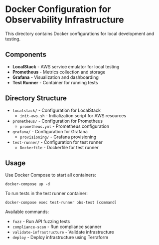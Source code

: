 # Docker Configuration for Observability Infrastructure

This directory contains Docker configurations for local development and testing.

## Components

- **LocalStack** - AWS service emulator for local testing
- **Prometheus** - Metrics collection and storage
- **Grafana** - Visualization and dashboarding
- **Test Runner** - Container for running tests

## Directory Structure

- `localstack/` - Configuration for LocalStack
  - `init-aws.sh` - Initialization script for AWS resources
- `prometheus/` - Configuration for Prometheus
  - `prometheus.yml` - Prometheus configuration
- `grafana/` - Configuration for Grafana
  - `provisioning/` - Grafana provisioning
- `test-runner/` - Configuration for test runner
  - `Dockerfile` - Dockerfile for test runner

## Usage

Use Docker Compose to start all containers:

```
docker-compose up -d
```

To run tests in the test runner container:

```
docker-compose exec test-runner obs-test [command]
```

Available commands:

- `fuzz` - Run API fuzzing tests
- `compliance-scan` - Run compliance scanner
- `validate-infrastructure` - Validate infrastructure
- `deploy` - Deploy infrastructure using Terraform